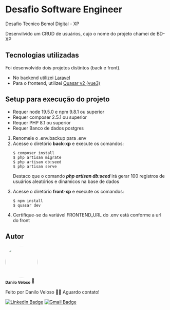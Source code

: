 # Desafio Software Engineer

<p>Desafio Técnico Bemol Digital - XP</p>
<p>Desenvilvido um CRUD de usuários, cujo o nome do projeto chamei de BD-XP</p>

## Tecnologias utilizadas

<p>
Foi desenvolvido dois projetos distintos (back e front).
</p>

<ul>
<li>
No backend utilizei <a href="https://laravel.com/docs/10.x">Laravel</a>
</li>
<li>
Para o frontend, utilizei <a href="https://quasar.dev/">Quasar v2 (vue3)</a>
</li>
</ul>

<p>
</p>

## Setup para execução do projeto

<ul>
<li>
Requer node 19.5.0 e npm 9.8.1 ou superior
</li>
<li>
Requer composer 2.5.1 ou superior
</li>
<li>
Requer PHP 8.1 ou superior
</li>
<li>
Requer Banco de dados postgres
</li>
</ul>

<ol>
<li>
Renomeie o .env.backup para .env
</li>
<li>
Acesse o diretório <b>back-xp</b> e execute os comandos:

```ssh
$ composer install
$ php artisan migrate
$ php artisan db:seed
$ php artisan serve
```

<p>
Destaco que o comando <i><b>php artisan db:seed</b></i> irá gerar 100 registros de usuários aleatórios e dinamicos na base de dados
</p>

</li>
<li>
Acesse o diretório <b>front-xp</b> e execute os comandos:

```ssh
$ npm install
$ quasar dev
```

</li>

<li>
Certifique-se da variável FRONTEND_URL do .env está conforme a url do front
</li>
</ol>


## Autor

<a href="https://github.com/DaniloSax.png">
 <img style="border-radius: 50%;" src="https://avatars.githubusercontent.com/u/50502834?v=4" width="100px;" alt=""/>
 <br />
 <sub><b>Danilo Veloso</b></sub></a> <a href="https://github.com/DaniloSax" title="Rocketseat">🚀</a>


Feito por Danilo Veloso 👋🏽 Aguardo contato!

[![Linkedin Badge](https://img.shields.io/badge/-Danilo-blue?style=flat-square&logo=Linkedin&logoColor=white&link=https://www.linkedin.com/in/tgmarinho/)](https://www.linkedin.com/in/danilo-veloso/) 
[![Gmail Badge](https://img.shields.io/badge/-danilovsdanilo@gmail.com-c14438?style=flat-square&logo=Gmail&logoColor=white&link=mailto:danilovsdanilo@gmail.com)](mailto:danilovsdanilo@gmail.com)
